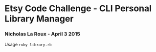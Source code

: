 # Etsy Code Challenge - CLI Personal Library Manager
### Nicholas La Roux - April 3 2015

Usage `ruby library.rb`
